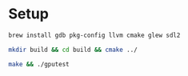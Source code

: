 # Setup

```sh
brew install gdb pkg-config llvm cmake glew sdl2

mkdir build && cd build && cmake ../

make && ./gputest
```
